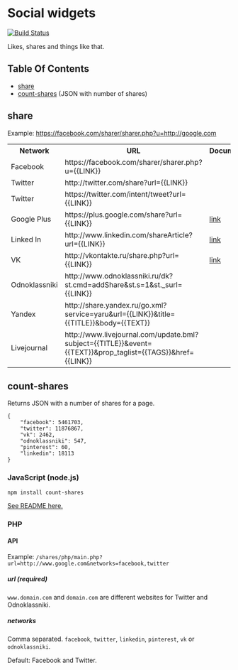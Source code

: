 # Social widgets

[![Build Status](https://travis-ci.org/clexit/social-widgets.png?branch=master)](https://travis-ci.org/clexit/social-widgets)

Likes, shares and things like that.



## Table Of Contents

* [share](#share)
* [count-shares](#count-shares) (JSON with number of shares)



<a name='share'></a>
## share

Example: https://facebook.com/sharer/sharer.php?u=http://google.com

<table>
  <tr>
    <th>Network</th>
    <th>URL</th>
    <th>Documentation</th>
  </tr>
  <tr>
    <td>Facebook</td>
    <td>https://facebook.com/sharer/sharer.php?u={{LINK}}</td>
    <td></td>
  </tr>
  <tr>
    <td>Twitter</td>
    <td>http://twitter.com/share?url={{LINK}}</td>
    <td></td>
  </tr>
  <tr>
    <td>Twitter</td>
    <td>https://twitter.com/intent/tweet?url={{LINK}}</td>
    <td></td>
  </tr>
  <tr>
    <td>Google Plus</td>
    <td>https://plus.google.com/share?url={{LINK}}</td>
    <td>
      <a href="https://developers.google.com/+/plugins/share/#sharelink">link</a>
    </td>
  </tr>
  <tr>
    <td>Linked In</td>
    <td>http://www.linkedin.com/shareArticle?url={{LINK}}</td>
    <td>
      <a href="https://developer.linkedin.com/documents/share-linkedin">link</a>
    </td>
  </tr>
  <tr>
    <td>VK</td>
    <td>http://vkontakte.ru/share.php?url={{LINK}}</td>
    <td>
      <a href="http://vk.com/developers.php?oid=-17680044&p=Share">link</a>
    </td>
  </tr>
  <tr>
    <td>Odnoklassniki</td>
    <td>http://www.odnoklassniki.ru/dk?st.cmd=addShare&st.s=1&st._surl={{LINK}}</td>
    <td></td>
  </tr>
  <tr>
    <td>Yandex</td>
    <td>http://share.yandex.ru/go.xml?service=yaru&url={{LINK}}&title={{TITLE}}&body={{TEXT}}</td>
    <td></td>
  </tr>
  <tr>
    <td>Livejournal</td>
    <td>http://www.livejournal.com/update.bml?subject={{TITLE}}&event={{TEXT}}&prop_taglist={{TAGS}}&href={{LINK}}</td>
    <td></td>
  </tr>
</table>



<a name='count-shares'></a>
## count-shares

Returns JSON with a number of shares for a page.

```
{
    "facebook": 5461703,
    "twitter": 11876867,
    "vk": 2462,
    "odnoklassniki": 547,
    "pinterest": 60,
    "linkedin": 18113
}
```

### JavaScript (node.js)

`npm install count-shares`

<a href="https://github.com/clexit/social-widgets/tree/master/count-shares/javascript%20(nodejs)/count-shares">See README here.</a>

### PHP

#### API

Example: `/shares/php/main.php?url=http://www.google.com&networks=facebook,twitter`

##### url (required)

`www.domain.com` and `domain.com` are different websites for Twitter and Odnoklassniki.

##### networks

Comma separated. `facebook`, `twitter`, `linkedin`, `pinterest`, `vk` or `odnoklassniki`.

Default: Facebook and Twitter.
